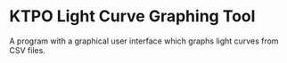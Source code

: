 # KTPO Light Curve Graphing Tool
A program with a graphical user interface which graphs light curves from CSV files.



